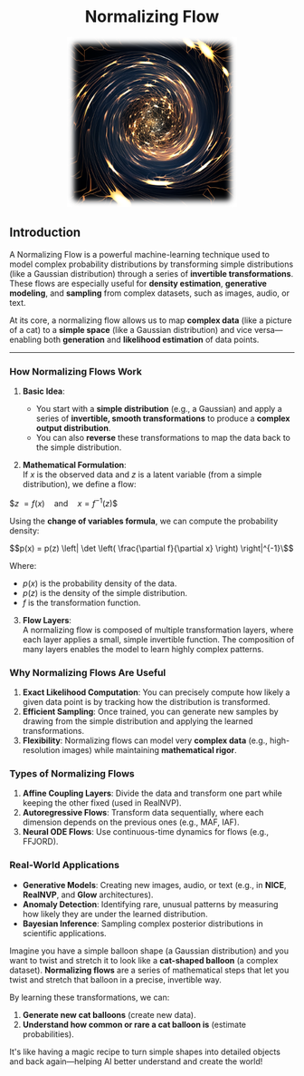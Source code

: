 <!-- Written by Alex Jenkins and Dr. Francesco Fedele for CEE4803/LMC4813 - (c) Georgia Tech, Spring 2025 -->

<div align="center">

# Normalizing Flow

<img src="./Figures/Normalizing_flow.png" alt="Normalizing flow" width="300" height="300">

</div>

## Introduction
A Normalizing Flow is a powerful machine-learning technique used to model complex probability distributions by transforming simple distributions (like a Gaussian distribution) through a series of **invertible transformations**. These flows are especially useful for **density estimation**, **generative modeling**, and **sampling** from complex datasets, such as images, audio, or text.  

At its core, a normalizing flow allows us to map **complex data** (like a picture of a cat) to a **simple space** (like a Gaussian distribution) and vice versa—enabling both **generation** and **likelihood estimation** of data points.

---

### **How Normalizing Flows Work**  

1. **Basic Idea**:  
   - You start with a **simple distribution** (e.g., a Gaussian) and apply a series of **invertible, smooth transformations** to produce a **complex output distribution**.  
   - You can also **reverse** these transformations to map the data back to the simple distribution.  

2. **Mathematical Formulation**:  
If $x$ is the observed data and $z$ is a latent variable (from a simple distribution), we define a flow:

$$z\ = f(x) \quad \text{and} \quad x = f^{-1}(z)\$$

Using the **change of variables formula**, we can compute the probability density:

$$p(x) = p(z) \left| \det \left( \frac{\partial f}{\partial x} \right) \right|^{-1}\$$

Where:
- $p(x)$ is the probability density of the data.  
- $p(z)$ is the density of the simple distribution.  
- $f$ is the transformation function.  

3. **Flow Layers**:  
A normalizing flow is composed of multiple transformation layers, where each layer applies a small, simple invertible function. The composition of many layers enables the model to learn highly complex patterns.

### **Why Normalizing Flows Are Useful**  

1. **Exact Likelihood Computation**: You can precisely compute how likely a given data point is by tracking how the distribution is transformed.  
2. **Efficient Sampling**: Once trained, you can generate new samples by drawing from the simple distribution and applying the learned transformations.  
3. **Flexibility**: Normalizing flows can model very **complex data** (e.g., high-resolution images) while maintaining **mathematical rigor**.  

### **Types of Normalizing Flows**  

1. **Affine Coupling Layers**: Divide the data and transform one part while keeping the other fixed (used in RealNVP).  
2. **Autoregressive Flows**: Transform data sequentially, where each dimension depends on the previous ones (e.g., MAF, IAF).  
3. **Neural ODE Flows**: Use continuous-time dynamics for flows (e.g., FFJORD).  

### **Real-World Applications**  

- **Generative Models**: Creating new images, audio, or text (e.g., in **NICE**, **RealNVP**, and **Glow** architectures).  
- **Anomaly Detection**: Identifying rare, unusual patterns by measuring how likely they are under the learned distribution.  
- **Bayesian Inference**: Sampling complex posterior distributions in scientific applications.  

Imagine you have a simple balloon shape (a Gaussian distribution) and you want to twist and stretch it to look like a **cat-shaped balloon** (a complex dataset). **Normalizing flows** are a series of mathematical steps that let you twist and stretch that balloon in a precise, invertible way.

By learning these transformations, we can:
1. **Generate new cat balloons** (create new data).  
2. **Understand how common or rare a cat balloon is** (estimate probabilities).  

It's like having a magic recipe to turn simple shapes into detailed objects and back again—helping AI better understand and create the world!
